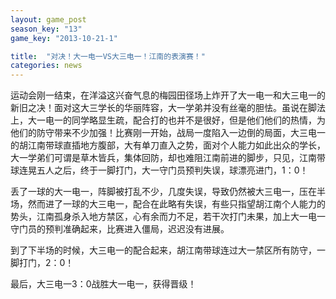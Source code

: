 ```yaml
---
layout: game_post
season_key: "13"
game_key: "2013-10-21-1"

title:  "对决！大一电一VS大三电一！江南的表演赛！"
categories: news
---
```


运动会刚一结束，在洋溢这兴奋气息的梅园田径场上炸开了大一电一和大三电一的新旧之决！面对这大三学长的华丽阵容，大一学弟并没有丝毫的胆怯。虽说在脚法上，大一电一的同学略显生疏，配合打的也并不是很好，但是他们他们的热情，为他们的防守带来不少加强！比赛刚一开始，战局一度陷入一边倒的局面，大三电一的胡江南带球直插地方腹部，大有单刀直入之势，面对个人能力如此出众的学长，大一学弟们可谓是草木皆兵，集体回防，却也难阻江南前进的脚步，只见，江南带球连晃五人之后，终于一脚打门，大一守门员预判失误，球漂亮进门，1：0！

丢了一球的大一电一，阵脚被打乱不少，几度失误，导致仍然被大三电一，压在半场，然而进了一球的大三电一，配合在此略有失误，有些只指望胡江南个人能力的势头，江南孤身杀入地方禁区，心有余而力不足，若干次打门未果，加上大一电一守门员的预判准确起来，比赛进入僵局，迟迟没有进展。

到了下半场的时候，大三电一的配合起来，胡江南带球连过大一禁区所有防守，一脚打门，2：0！

最后，大三电一3：0战胜大一电一，获得晋级！